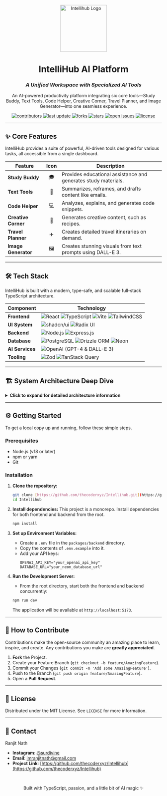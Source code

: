 <div align="center">

  <br />
  <img src="https://raw.githubusercontent.com/gist/thecoderxyz/9f1c713303d3248354c59a3f2b48d2c6/raw/4c0f16f318355a22987a2293b6e8a4a081519782/intellihub-logo.svg" alt="Intellihub Logo" width="150">
  <br />

  # **IntelliHub AI Platform**

  ### _A Unified Workspace with Specialized AI Tools_

  <p>
    An AI-powered productivity platform integrating six core tools—Study Buddy, Text Tools, Code Helper, Creative Corner, Travel Planner, and Image Generator—into one seamless experience.
  </p>

<p>
  <a href="https://github.com/thecoderxyz/Intellihub/graphs/contributors">
    <img src="https://img.shields.io/github/contributors/thecoderxyz/Intellihub?color=blue" alt="contributors" />
  </a>
  <a href="">
    <img src="https://img.shields.io/github/last-commit/thecoderxyz/Intellihub" alt="last update" />
  </a>
  <a href="https://github.com/thecoderxyz/Intellihub/network/members">
    <img src="https://img.shields.io/github/forks/thecoderxyz/Intellihub" alt="forks" />
  </a>
  <a href="https://github.com/thecoderxyz/Intellihub/stargazers">
    <img src="https://img.shields.io/github/stars/thecoderxyz/Intellihub" alt="stars" />
  </a>
  <a href="https://github.com/thecoderxyz/Intellihub/issues/">
    <img src="https://img.shields.io/github/issues/thecoderxyz/Intellihub" alt="open issues" />
  </a>
  <a href="https://github.com/thecoderxyz/Intellihub/blob/main/LICENSE">
    <img src="https://img.shields.io/github/license/thecoderxyz/Intellihub?color=brightgreen" alt="license" />
  </a>
</p>
</div>

---

## ✨ Core Features

IntelliHub provides a suite of powerful, AI-driven tools designed for various tasks, all accessible from a single dashboard.

| Feature             | Icon | Description                                             |
| ------------------- | :--: | ------------------------------------------------------- |
| **Study Buddy** |  🎓  | Provides educational assistance and generates study materials. |
| **Text Tools** |  📝  | Summarizes, reframes, and drafts content like emails.     |
| **Code Helper** |  💻  | Analyzes, explains, and generates code snippets.          |
| **Creative Corner** |  🎨  | Generates creative content, such as recipes.            |
| **Travel Planner** |  ✈️  | Creates detailed travel itineraries on demand.          |
| **Image Generator** |  🖼️  | Creates stunning visuals from text prompts using DALL-E 3. |


---

## 🛠️ Tech Stack

IntelliHub is built with a modern, type-safe, and scalable full-stack TypeScript architecture.

| Component      | Technology                                                                                                                                                                                                                                                                                                                                                                               |
| -------------- | ---------------------------------------------------------------------------------------------------------------------------------------------------------------------------------------------------------------------------------------------------------------------------------------------------------------------------------------------------------------------------------------- |
| **Frontend** | ![React](https://img.shields.io/badge/React-20232A?style=for-the-badge&logo=react&logoColor=61DAFB) ![TypeScript](https://img.shields.io/badge/TypeScript-007ACC?style=for-the-badge&logo=typescript&logoColor=white) ![Vite](https://img.shields.io/badge/Vite-646CFF?style=for-the-badge&logo=vite&logoColor=white) ![TailwindCSS](https://img.shields.io/badge/Tailwind_CSS-38B2AC?style=for-the-badge&logo=tailwind-css&logoColor=white) |
| **UI System** | ![shadcn/ui](https://img.shields.io/badge/shadcn%2Fui-000000?style=for-the-badge) ![Radix UI](https://img.shields.io/badge/Radix_UI-161618?style=for-the-badge)                                                                                                                                                                                                                                |
| **Backend** | ![Node.js](https://img.shields.io/badge/Node.js-339933?style=for-the-badge&logo=nodedotjs&logoColor=white) ![Express.js](https://img.shields.io/badge/Express.js-000000?style=for-the-badge&logo=express&logoColor=white)                                                                                                                                                                      |
| **Database** | ![PostgreSQL](https://img.shields.io/badge/PostgreSQL-316192?style=for-the-badge&logo=postgresql&logoColor=white) ![Drizzle ORM](https://img.shields.io/badge/Drizzle_ORM-C5F74F?style=for-the-badge) ![Neon](https://img.shields.io/badge/Neon-0A5752?style=for-the-badge)                                                                                                                            |
| **AI Services**| ![OpenAI](https://img.shields.io/badge/OpenAI-412991?style=for-the-badge&logo=openai&logoColor=white) (GPT-4 & DALL-E 3)                                                                                                                                                                                                                                                                                 |
| **Tooling** | ![Zod](https://img.shields.io/badge/Zod-3E67B1?style=for-the-badge) ![TanStack Query](https://img.shields.io/badge/-TanStack_Query-FF4154?style=for-the-badge&logo=react-query&logoColor=white)                                                                                                                                                                                                       |

---

## 🏗️ System Architecture Deep Dive

<details>
<summary><strong>Click to expand for detailed architecture information</strong></summary>

### Frontend Architecture
- **Framework Stack**: React 18 with TypeScript, using Vite for development and builds.
- **UI System**: `shadcn/ui` with Radix UI primitives and Tailwind CSS, following a clean, utility-focused design inspired by Linear.
- **State Management**: TanStack Query (React Query) for server state and a centralized `apiRequest` utility for fetch calls.
- **Routing**: Client-side routing handled by Wouter, with dedicated routes for the dashboard and each tool.
- **Styling**: Dark mode-first design with CSS variables and tool-specific accent colors for clear visual organization.

### Backend Architecture
- **Server Framework**: Express.js on Node.js with TypeScript.
- **API Structure**: RESTful API endpoints organized by feature (e.g., `/api/study`, `/api/text`, `/api/code`).
- **Request Validation**: Zod schemas for robust, runtime-safe request validation, with shared types between frontend and backend.
- **AI Integration**: Deep integration with the OpenAI API (GPT & DALL-E 3) using role-based system and user prompts.
- **Error Handling**: Centralized middleware for consistent error formatting and HTTP status codes.

### Data & Design
- **Data Storage**: Abstracted storage layer currently using in-memory storage (`MemStorage`). Drizzle ORM is configured for a future migration to a PostgreSQL database on Neon.
- **Design System**: A cohesive system using HSL colors, the `Inter` and `JetBrains Mono` fonts, and consistent component patterns from `shadcn/ui`.

</details>

---

## ⚙️ Getting Started

To get a local copy up and running, follow these simple steps.

### Prerequisites

* Node.js (v18 or later)
* npm or yarn
* Git

### Installation

1.  **Clone the repository:**
    ```bash
    git clone [https://github.com/thecoderxyz/Intellihub.git](https://github.com/thecoderxyz/Intellihub.git)
    cd Intellihub
    ```

2.  **Install dependencies:**
    This project is a monorepo. Install dependencies for both frontend and backend from the root.
    ```bash
    npm install
    ```

3.  **Set up Environment Variables:**
    * Create a `.env` file in the `packages/backend` directory.
    * Copy the contents of `.env.example` into it.
    * Add your API keys:
        ```env
        OPENAI_API_KEY="your_openai_api_key"
        DATABASE_URL="your_neon_database_url"
        ```

4.  **Run the Development Server:**
    * From the root directory, start both the frontend and backend concurrently:
    ```bash
    npm run dev
    ```
    The application will be available at `http://localhost:5173`.

---

## 🤝 How to Contribute

Contributions make the open-source community an amazing place to learn, inspire, and create. Any contributions you make are **greatly appreciated**.

1.  **Fork** the Project.
2.  Create your Feature Branch (`git checkout -b feature/AmazingFeature`).
3.  Commit your Changes (`git commit -m 'Add some AmazingFeature'`).
4.  Push to the Branch (`git push origin feature/AmazingFeature`).
5.  Open a **Pull Request**.

---

## 📜 License

Distributed under the MIT License. See `LICENSE` for more information.

---

## 📧 Contact

Ranjit Nath

- **Instagram**: [@surdivine](https://www.instagram.com/surdivine)
- **Email**: imranjitnath@gmail.com
- **Project Link**: [https://github.com/thecoderxyz/Intellihub](https://github.com/thecoderxyz/Intellihub)

<div align="center">
<br>
<p>Built with TypeScript, passion, and a little bit of AI magic ✨</p>
</div>
